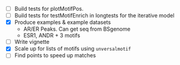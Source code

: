 - [ ] Build tests for plotMotifPos. 
- [ ] Build tests for testMotifEnrich in longtests for the iterative model
- [x] Produce examples & example datasets
    + AR/ER Peaks. Can get seq from BSgenome
    + ESR1, ANDR + 3 motifs
- [ ] Write vignette
- [X] Scale up for lists of motifs using `unversalmotif`
- [ ] Find points to speed up matches
